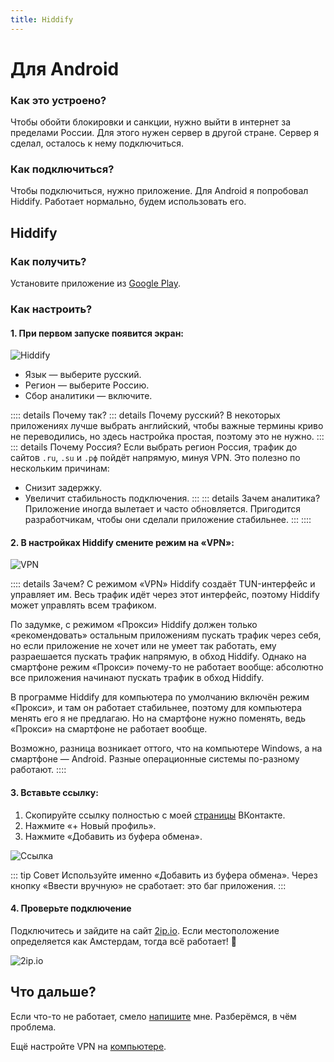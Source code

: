 ```yaml
---
title: Hiddify
---
```


# Для Android

### Как это устроено?

Чтобы обойти блокировки и санкции, нужно выйти в интернет за пределами России. Для этого нужен сервер в другой стране. Сервер я сделал, осталось к нему подключиться.

### Как подключиться?

Чтобы подключиться, нужно приложение. Для Android я попробовал Hiddify. Работает нормально, будем использовать его.

## Hiddify

### Как получить?

Установите приложение из [Google Play](https://play.google.com/store/apps/details?id=app.hiddify.com).

### Как настроить?

#### 1. При первом запуске появится экран:

![Hiddify](/android/hiddify.jpg)

- Язык — выберите русский.
- Регион — выберите Россию.
- Сбор аналитики — включите.

:::: details Почему так?
::: details Почему русский?
В некоторых приложениях лучше выбрать английский, чтобы важные термины криво не переводились, но здесь настройка простая, поэтому это не нужно.
:::
::: details Почему Россия?
Если выбрать регион Россия, трафик до сайтов `.ru`, `.su` и `.рф` пойдёт напрямую, минуя VPN. Это полезно по нескольким причинам:
- Снизит задержку.
- Увеличит стабильность подключения.
:::
::: details Зачем аналитика?
Приложение иногда вылетает и часто обновляется. Пригодится разработчикам, чтобы они сделали приложение стабильнее.
:::
::::

#### 2. В настройках Hiddify смените режим на «VPN»:

![VPN](/android/hiddify2.jpg)

:::: details Зачем?
С режимом «VPN» Hiddify создаёт TUN-интерфейс и управляет им. Весь трафик идёт через этот интерфейс, поэтому Hiddify может управлять всем трафиком.

По задумке, с режимом «Прокси» Hiddify должен только «рекомендовать» остальным приложениям пускать трафик через себя, но если приложение не хочет или не умеет так работать, ему разраешается пускать трафик напрямую, в обход Hiddify. Однако на смартфоне режим «Прокси» почему-то не работает вообще: абсолютно все приложения начинают пускать трафик в обход Hiddify.

В программе Hiddify для компьютера по умолчанию включён режим «Прокси», и там он работает стабильнее, поэтому для компьютера менять его я не предлагаю. Но на смартфоне нужно поменять, ведь «Прокси» на смартфоне не работает вообще.

Возможно, разница возникает оттого, что на компьютере Windows, а на смартфоне — Android. Разные операционные системы по-разному работают.
::::

#### 3. Вставьте ссылку:

1. Скопируйте ссылку полностью с моей [страницы](https://vk.com/vova3141592) ВКонтакте.
2. Нажмите «+ Новый профиль».
3. Нажмите «Добавить из буфера обмена».

![Ссылка](/android/hiddify3.jpg)

::: tip Совет
Используйте именно «Добавить из буфера обмена». Через кнопку «Ввести вручную» не сработает: это баг приложения.
:::

#### 4. Проверьте подключение

Подключитесь и зайдите на сайт [2ip.io](https://2ip.io/). Если местоположение определяется как Амстердам, тогда всё работает! 🎉

![2ip.io](/android/hiddify4.jpg)

## Что дальше?

Если что-то не работает, смело [напишите](https://vk.com/vova3141592) мне. Разберёмся, в чём проблема.

Ещё настройте VPN на [компьютере](/computer/hiddify).